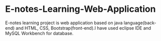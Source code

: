# E-notes-Learning-Web-Application
E-notes learning project is web application based on java language(back-end) and HTML, CSS, Bootstrap(front-end).I have used eclipse IDE and MySQL Workbench for database.
